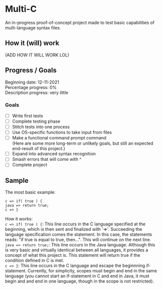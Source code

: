 # Multi-C
An in-progress proof-of-concept project made to test basic capabilities of multi-language syntax files.

## How it (will) work
(ADD HOW IT WILL WORK LOL)

## Progress / Goals
Beginning date: 12-11-2021<br>
Percentage progress: 0%<br>
Description progress: very little<br>

### Goals
- [ ] Write first tests
- [ ] Complete testing phase
- [ ] Stitch tests into one process
- [ ] Use OS-specific functions to take input from files
- [ ] Make a functional command prompt command<br>
(Here are some more long-term or unlikely goals, but still an expected end-result of this project.)
- [ ] Expand into advanced syntax recognition
- [ ] Smash errors that will come with ^
- [ ] Complete project

## Sample
The most basic example:<br>
```
c => if( true ) {
java => return true;
c => }
```
How it works:<br>
```c => if( true ) {```: This line occurs in the C language specified at the beginning, which is then sent and finalized with '=>'. Succeeding the language specification comes the statement. In this case, the statements reads: "if true is equal to true, then...". This will continue on the next line.<br>
```java => return true;```: This line occurs in the Java language. Although this is very basic and virtually identical between all languages, it provides a concept of what this project is. This statement will return true if the condition defined in C is met.<br>
```c => }```: This line occurs in the C language and escape the beginnning if-statement. Currently, for simplicity, scopes must begin and end in the same language (you cannot start an if-statement in C and end in Java, it must begin and and end in one language, though in the scope is not restricted).<br>
